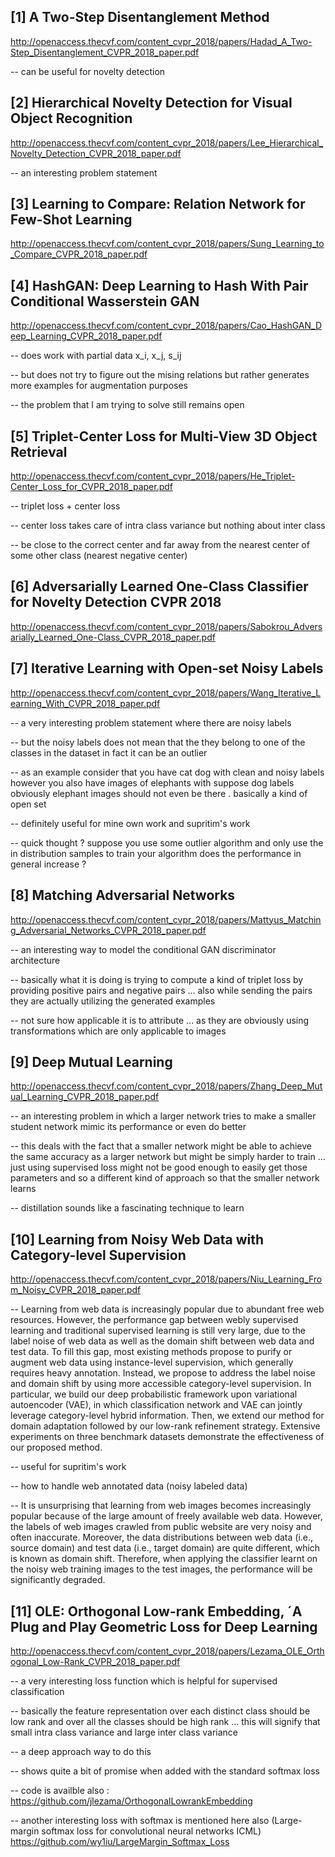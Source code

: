 
[1] A Two-Step Disentanglement Method
---------------------------------

http://openaccess.thecvf.com/content_cvpr_2018/papers/Hadad_A_Two-Step_Disentanglement_CVPR_2018_paper.pdf

-- can be useful for novelty detection


[2] Hierarchical Novelty Detection for Visual Object Recognition
---------------------------------

http://openaccess.thecvf.com/content_cvpr_2018/papers/Lee_Hierarchical_Novelty_Detection_CVPR_2018_paper.pdf

-- an interesting problem statement

[3] Learning to Compare: Relation Network for Few-Shot Learning
---------------------------------

http://openaccess.thecvf.com/content_cvpr_2018/papers/Sung_Learning_to_Compare_CVPR_2018_paper.pdf


[4] HashGAN: Deep Learning to Hash With Pair Conditional Wasserstein GAN
-----------------------------------------------------------------------

http://openaccess.thecvf.com/content_cvpr_2018/papers/Cao_HashGAN_Deep_Learning_CVPR_2018_paper.pdf

-- does work with partial data x_i, x_j, s_ij

-- but does not try to figure out the mising relations but rather generates more examples for augmentation purposes

-- the problem that I am trying to solve still remains open


[5] Triplet-Center Loss for Multi-View 3D Object Retrieval
-----------------------------------------------------------------------

http://openaccess.thecvf.com/content_cvpr_2018/papers/He_Triplet-Center_Loss_for_CVPR_2018_paper.pdf

-- triplet loss + center loss 

-- center loss takes care of intra class variance but nothing about inter class

-- be close to the correct center and far away from the nearest center of some other class (nearest negative center)

[6]  Adversarially Learned One-Class Classifier for Novelty Detection CVPR 2018  
-----------------------------------------------------------------------

http://openaccess.thecvf.com/content_cvpr_2018/papers/Sabokrou_Adversarially_Learned_One-Class_CVPR_2018_paper.pdf


[7] Iterative Learning with Open-set Noisy Labels
-----------------------------------------------------------------------

http://openaccess.thecvf.com/content_cvpr_2018/papers/Wang_Iterative_Learning_With_CVPR_2018_paper.pdf

-- a very interesting problem statement where there are noisy labels

-- but the noisy labels does not mean that the they belong to one of the classes in the dataset in fact it can be an outlier 

-- as an example consider that you have cat dog with clean and noisy labels however you also have images of elephants with suppose dog labels obviously elephant images should not even be there . basically a kind of open set

-- definitely useful for mine own work and supritim's work

-- quick thought ? suppose you use some outlier algorithm and only use the in distribution samples to train your algorithm does the performance in general increase ?

[8] Matching Adversarial Networks
-----------------------------------------------------------------------

http://openaccess.thecvf.com/content_cvpr_2018/papers/Mattyus_Matching_Adversarial_Networks_CVPR_2018_paper.pdf

-- an interesting way to model the conditional GAN discriminator architecture

-- basically what it is doing is trying to compute a kind of triplet loss by providing positive pairs and negative pairs ... also while sending the pairs they are actually utilizing the generated examples 

-- not sure how applicable it is to attribute ... as they are obviously using transformations which are only applicable to images 


[9] Deep Mutual Learning
-----------------------------------------------------------------------

http://openaccess.thecvf.com/content_cvpr_2018/papers/Zhang_Deep_Mutual_Learning_CVPR_2018_paper.pdf

-- an interesting problem in which a larger network tries to make a smaller student network mimic its performance or even do better

-- this deals with the fact that a smaller network might be able to achieve the same accuracy as a larger network but might be simply harder to train ... just using supervised loss might not be good enough to easily get those parameters and so a different kind of approach so that the smaller network learns 

-- distillation sounds like a fascinating technique to learn

[10] Learning from Noisy Web Data with Category-level Supervision
-----------------------------------------------------------------------

http://openaccess.thecvf.com/content_cvpr_2018/papers/Niu_Learning_From_Noisy_CVPR_2018_paper.pdf

-- Learning from web data is increasingly popular due to abundant free web resources. However, the performance gap between webly supervised learning and traditional supervised learning is still very large, due to the label noise of web data as well as the domain shift between web data and test data. To fill this gap, most existing methods propose to purify or augment web data using instance-level supervision, which generally requires heavy annotation. Instead, we propose to address the label noise and domain shift by using more accessible category-level supervision. In particular, we build our deep probabilistic framework upon variational autoencoder (VAE), in which classification network and VAE can jointly leverage category-level hybrid information. Then, we extend our method for domain adaptation followed by our low-rank refinement strategy. Extensive experiments on three benchmark datasets demonstrate the effectiveness of our proposed method.

-- useful for supritim's work

-- how to handle web annotated data (noisy labeled data)

-- It is unsurprising that learning from web images becomes increasingly popular because of the large amount of freely available web data. However, the labels of web images crawled from public website are very noisy and often inaccurate. Moreover, the data distributions between  web data (i.e., source domain) and test data (i.e., target domain) are quite different, which is known as domain  shift. Therefore, when applying the classifier learnt on the noisy web training images to the test images, the performance will be significantly degraded.

[11] OLE: Orthogonal Low-rank Embedding, ´A Plug and Play Geometric Loss for Deep Learning
-----------------------------------------------------------------------

http://openaccess.thecvf.com/content_cvpr_2018/papers/Lezama_OLE_Orthogonal_Low-Rank_CVPR_2018_paper.pdf

-- a very interesting loss function which is helpful for supervised classification

-- basically the feature representation over each distinct class should be low rank and over all the classes should be high rank ... this will signify that small intra class variance and large inter class variance 

-- a deep approach way to do this 

-- shows quite a bit of promise when added with the standard softmax loss 

-- code is availble also : https://github.com/jlezama/OrthogonalLowrankEmbedding

-- another interesting loss with softmax is mentioned here also (Large-margin softmax loss for convolutional neural networks ICML)
https://github.com/wy1iu/LargeMargin_Softmax_Loss



















